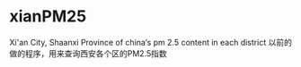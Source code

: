 # xianPM25
Xi'an City, Shaanxi Province of china‘s  pm 2.5 content in each district
以前的做的程序，用来查询西安各个区的PM2.5指数
